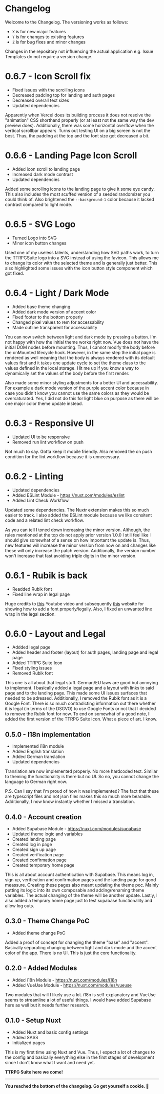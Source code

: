 # Changelog
Welcome to the Changelog. The versioning works as follows:
- `X` is for new major features
- `Y` is for changes to existing features
- `Z` is for bug fixes and minor changes

Changes in the repository not influencing the actual application e.g. Issue Templates do not require a version change.

# 0.6.7 - Icon Scroll fix
- Fixed issues with the scrolling icons
- Decreased padding top for landing and auth pages
- Decreased overall text sizes
- Updated dependencies

Apparently when Vercel does its building process it does not resolve the "animation" CSS shorthand properly (or at least not the same way the dev preview does). Additionally, there was some horizontal overflow when the vertical scrollbar appears. Turns out testing UI on a big screen is not the best. Thus, the padding at the top and the font size got decreased a bit.

# 0.6.6 - Landing Page Icon Scroll
- Added icon scroll to landing page
- Increased dark mode contrast
- Updated dependencies

Added some scrolling icons to the landing page to give it some eye candy. This also includes the most scuffed version of a seeded randomizer you could think of. Also brightened the `--background-1` color because it lacked contrast compared to light mode.

# 0.6.5 - SVG Logo
- Turned Logo into SVG
- Minor icon button changes

Used one of my useless talents, understanding how SVG paths work, to turn the TTRPGSuite logo into a SVG instead of using the favicon. This allows me to change its color with the selected theme and is generally just better. This also highlighted some issues with the icon button style component which got fixed.

# 0.6.4 - Light / Dark Mode
- Added base theme changing
- Added dark mode version of accent color
- Fixed footer to the bottom properly
- Changed pixel values to rem for accessability
- Made outline transparent for accessability

You can now switch between light and dark mode by pressing a button. I'm not happy with how the initial theme works right now. Vue does not have the initial DOM nodes before mounting. Thus, I cannot modify the body before the onMounted lifecycle hook. However, in the same step the initial page is rendered as well meaning that the body is always rendered with its default values first and it takes one update cycle to set the theme class to the values defined in the local storage. Hit me up if you know a way to dynamically set the values of the body before the first render.

Also made some minor styling adjustments for a better UI and accessability. For example a dark mode version of the purple accent color because in case you didn't know you cannot use the same colors as they would be oversaturated. Yes, I did not do this for light blue on purpose as there will be one major color theme update instead.

# 0.6.3 - Responsive UI
- Updated UI to be responsive
- Removed run lint workflow on push

Not much to say. Gotta keep it mobile friendly. Also removed the on push condition for the lint workflow because it is unnecessary.

# 0.6.2 - Linting
- Updated dependencies
- Added ESLint Module - https://nuxt.com/modules/eslint
- Added Lint Check Workflow

Updated some dependencies. The Nuxtr extension makes this so much easier to track. I also added the ESLint module because we like consitent code and a related lint check workflow.

As you can tell I toned down increasing the minor version. Although, the rules mentioned at the top do not apply prior version 1.0.0 I still feel like I should give somewhat of a sense on how important the update is. Thus, new features will increase the minor version from now on and changes like these will only increase the patch version. Additionally, the version number won't increase that fast avoiding triple digits in the minor version.

# 0.6.1 - Rubik is back
- Readded Rubik font
- Fixed line wrap in legal page

Huge credits to [this](https://www.youtube.com/watch?v=Z3bie08QGnQ) Youtube video and subsequently [this](https://gwfh.mranftl.com/fonts) website for showing how to add a font properly/legally. Also, I fixed an unwanted line wrap in the legal section.

# 0.6.0 - Layout and Legal
- Addded legal page
- Added header and footer (layout) for auth pages, landing page and legal page
- Added TTRPG Suite Icon
- Fixed styling issues
- Removed Rubik font

This one is all about that legal stuff. German/EU laws are good but annoying to implement. I basically added a legal page and a layout with links to said page and to the landing page. This made some UI issues surfaces that needed to be adressed. Additionally, I removed the Rubik font as it is a Google Font. There is so much contradicting information out there whether it is legal (in terms of the DSGVO) to use Google Fonts or not that I decided to remove the Rubik font for now. To end on somewhat of a good note, I added the first version of the TTRPG Suite icon. What a piece of art. I know.

## 0.5.0 - I18n implementation
- Implemented i18n module
- Added English translation
- Added German translation
- Updated dependencies

Translation are now implemented properly. No more hardcoded text. Similar to theming the functionality is there but no UI. So no, you cannot change the language to German right now.

P.S. Can I say that I'm proud of how it was implemented? The fact that these are typescript files and not json files makes this so much more bearable. Additionally, I now know instantly whether I missed a translation.

## 0.4.0 - Account creation
- Added Supabase Module - https://nuxt.com/modules/supabase
- Updated theme logic and variables
- Created landing page
- Created log in page
- Created sign up page
- Created verification page
- Created confirmation page
- Created temporary home page

This is all about account authentication with Supabase. This means log in, sign up, verification and confirmation pages and the landing page for good meassure. Creating these pages also meant updating the theme poc. Mainly putting its logic into its own composable and adding/renaming theme variables. The actual changing of the theme will be another update. Lastly, I also added a temprary home page just to test supabase functionality and allow log outs.

## 0.3.0 - Theme Change PoC
- Added theme change PoC

Added a proof of concept for changing the theme "base" and "accent". Basically separating changing between light and dark mode and the accent color of the app. There is no UI. This is just the core functionality. 

## 0.2.0 - Added Modules
- Added i18n Module - https://nuxt.com/modules/i18n
- Added VueUse Module - https://nuxt.com/modules/vueuse

Two modules that will I likely use a lot. i18n is self-explanatory and VueUse seems to streamline a lot of useful things. I would have added Supabase here as well but it needs further research.

## 0.1.0 - Setup Nuxt
- Added Nuxt and basic config settings
- Added SASS
- Initialized pages

This is my first time using Nuxt and Vue. Thus, I expect a lot of changes to the config and basically everything else in the first stages of development since I don't know what I want and need yet.

**TTRPG Suite here we come!**

---

**You reached the bottom of the changelog. Go get yourself a cookie. 🍪**